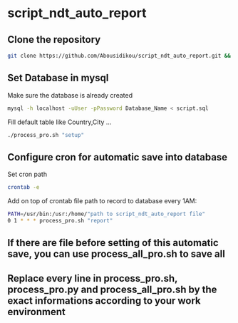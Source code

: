 # script_ndt_auto_report

## Clone the repository
```bash
git clone https://github.com/Abousidikou/script_ndt_auto_report.git && cd script_ndt_auto_report
```

## Set Database in mysql

Make sure the database is already created 
```bash
mysql -h localhost -uUser -pPassword Database_Name < script.sql
```

Fill default table like Country,City ...
```bash
./process_pro.sh "setup"
```

## Configure cron for automatic save into database

Set cron path
```bash
crontab -e	
```
Add on top of crontab file path to record to database every 1AM:
```bash
PATH=/usr/bin:/usr:/home/"path to script_ndt_auto_report file"
0 1 * * * process_pro.sh "report" 
```

## If there are file before setting of this automatic save, you can use process_all_pro.sh to save all
## Replace every line in process_pro.sh, process_pro.py and process_all_pro.sh  by the exact informations according to your work environment